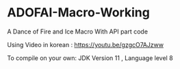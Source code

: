 # ADOFAI-Macro-Working
A Dance of Fire and Ice Macro With API part code


Using Video in korean : https://youtu.be/gzgcO7AJzww

To compile on your own:
JDK Version 11
, Language level 8
